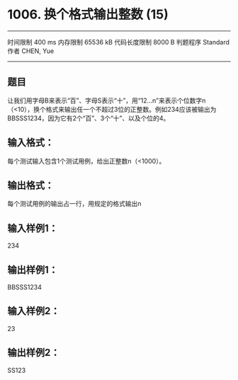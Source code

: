 ﻿# 1006. 换个格式输出整数 (15)
---

时间限制
400 ms
内存限制
65536 kB
代码长度限制
8000 B
判题程序
Standard
作者
CHEN, Yue

---
## 题目
让我们用字母B来表示“百”、字母S表示“十”，用“12...n”来表示个位数字n（<10），换个格式来输出任一个不超过3位的正整数。例如234应该被输出为BBSSS1234，因为它有2个“百”、3个“十”、以及个位的4。

## 输入格式：
每个测试输入包含1个测试用例，给出正整数n（<1000）。

## 输出格式：
每个测试用例的输出占一行，用规定的格式输出n

## 输入样例1：
234
## 输出样例1：
BBSSS1234
## 输入样例2：
23
## 输出样例2：
SS123